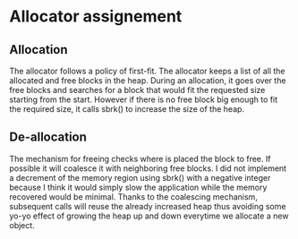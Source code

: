 # Allocator assignement


## Allocation
The allocator follows a policy of first-fit. The allocator keeps a list of all the allocated and free blocks in the heap. During an allocation, it goes over the free blocks and searches for a block that would fit the requested size starting from the start. However if there is no free block big enough to fit the required size, it calls sbrk() to increase the size of the heap.

## De-allocation
The mechanism for freeing checks where is placed the block to free. If possible it will coalesce it with neighboring free blocks.
I did not implement a decrement of the memory region using sbrk() with a negative integer because I think it would simply slow the application while the memory recovered would be minimal. Thanks to the coalescing mechanism, subsequent calls will reuse the already increased heap thus avoiding some yo-yo effect of growing the heap up and down everytime we allocate a new object.
